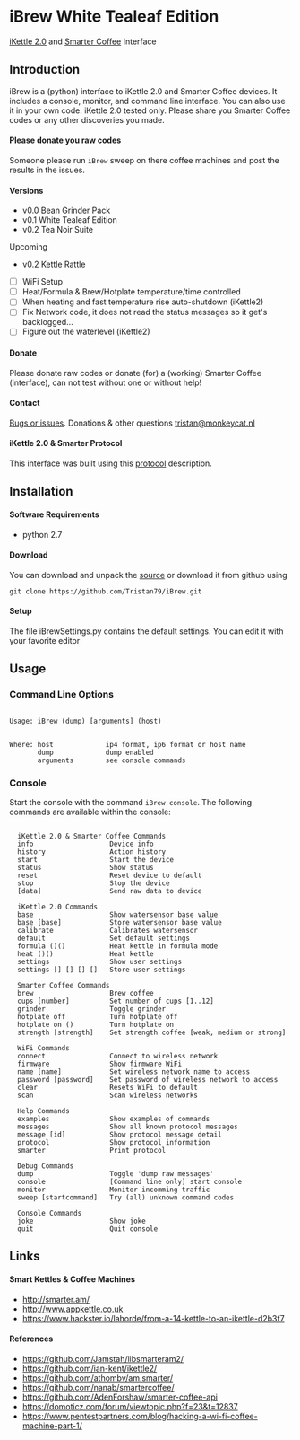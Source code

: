# iBrew White Tealeaf Edition
[iKettle 2.0](http://smarter.am/ikettle) and [Smarter Coffee](http://smarter.am/coffee) Interface

## Introduction
iBrew is a (python) interface to iKettle 2.0 and Smarter Coffee devices. It includes a console, monitor, and command line interface. You can also use it in your own code. iKettle 2.0 tested only.  Please share you Smarter Coffee codes or any other discoveries you made.

#### Please donate you raw codes
Someone please run ```iBrew``` sweep on there coffee machines and post the results in the issues.

#### Versions
 * v0.0 Bean Grinder Pack
 * v0.1 White Tealeaf Edition
 * v0.2 Tea Noir Suite
 
Upcoming
 
 * v0.2 Kettle Rattle
 - [ ] WiFi Setup
 - [ ] Heat/Formula & Brew/Hotplate temperature/time controlled
 - [ ] When heating and fast temperature rise auto-shutdown (iKettle2)
 - [ ] Fix Network code, it does not read the status messages so it get's backlogged...
 - [ ] Figure out the waterlevel (iKettle2)
 
#### Donate
Please donate raw codes or donate (for) a (working) Smarter Coffee (interface), can not test without one or without help!

#### Contact
[Bugs or issues](https://github.com/Tristan79/iBrew/issues). Donations & other questions <tristan@monkeycat.nl>

#### iKettle 2.0 & Smarter Protocol
This interface was built using this [protocol](https://github.com/Tristan79/iBrew/blob/master/smarter.txt) description.

## Installation

#### Software Requirements 
* python 2.7

#### Download
You can download and unpack the [source](https://github.com/Tristan79/iBrew/archive/master.zip) or
 download it from github using
```
git clone https://github.com/Tristan79/iBrew.git
```

#### Setup
The file iBrewSettings.py contains the default settings. You can edit it with your favorite editor

## Usage

### Command Line Options
 
```

Usage: iBrew (dump) [arguments] (host)


Where: host             ip4 format, ip6 format or host name
       dump             dump enabled
       arguments        see console commands
```

### Console
Start the console with the command `iBrew console`. The following commands are available within the console:

```
 
  iKettle 2.0 & Smarter Coffee Commands
  info                   Device info
  history                Action history
  start                  Start the device
  status                 Show status
  reset                  Reset device to default
  stop                   Stop the device
  [data]                 Send raw data to device

  iKettle 2.0 Commands
  base                   Show watersensor base value
  base [base]            Store watersensor base value
  calibrate              Calibrates watersensor
  default                Set default settings
  formula ()()           Heat kettle in formula mode
  heat ()()              Heat kettle
  settings               Show user settings
  settings [] [] [] []   Store user settings

  Smarter Coffee Commands
  brew                   Brew coffee
  cups [number]          Set number of cups [1..12]
  grinder                Toggle grinder
  hotplate off           Turn hotplate off
  hotplate on ()         Turn hotplate on
  strength [strength]    Set strength coffee [weak, medium or strong]

  WiFi Commands
  connect                Connect to wireless network
  firmware               Show firmware WiFi
  name [name]            Set wireless network name to access
  password [password]    Set password of wireless network to access
  clear                  Resets WiFi to default
  scan                   Scan wireless networks

  Help Commands
  examples               Show examples of commands
  messages               Show all known protocol messages
  message [id]           Show protocol message detail
  protocol               Show protocol information
  smarter                Print protocol

  Debug Commands
  dump                   Toggle 'dump raw messages'
  console                [Command line only] start console
  monitor                Monitor incomming traffic
  sweep [startcommand]   Try (all) unknown command codes

  Console Commands
  joke                   Show joke
  quit                   Quit console

```

## Links

#### Smart Kettles & Coffee Machines
  *    http://smarter.am/
  *    http://www.appkettle.co.uk
  *    https://www.hackster.io/lahorde/from-a-14-kettle-to-an-ikettle-d2b3f7
      
#### References
  *    https://github.com/Jamstah/libsmarteram2/
  *    https://github.com/ian-kent/ikettle2/
  *    https://github.com/athombv/am.smarter/
  *    https://github.com/nanab/smartercoffee/
  *    https://github.com/AdenForshaw/smarter-coffee-api
  *    https://domoticz.com/forum/viewtopic.php?f=23&t=12837
  *    https://www.pentestpartners.com/blog/hacking-a-wi-fi-coffee-machine-part-1/

